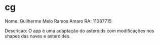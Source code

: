 # cg

Nome: Guilherme Melo Ramos Amaro 
RA: 11087715

Descricao: O app é uma adaptação do asteroids com modificações nos shapes das naves e asteróides. 
